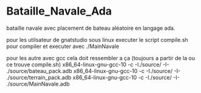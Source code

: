 # Bataille_Navale_Ada
bataille navale avec placement de bateau aléatoire en langage ada.

pour les utilsateur de gnatstudio sous linux executer le script compile.sh pour compiler et executer avec ./MainNavale

pour les autre avec gcc cela doit ressembler a ça (toujours a partir de la ou ce trouve compile.sh)
x86_64-linux-gnu-gcc-10 -c -I./source/ -I- ./source/bateau_pack.adb
x86_64-linux-gnu-gcc-10 -c -I./source/ -I- ./source/terrain_pack.adb
x86_64-linux-gnu-gcc-10 -c -I./source/ -I- ./source/MainNavale.adb
